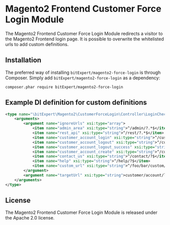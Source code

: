 # Magento2 Frontend Customer Force Login Module 

The Magento2 Frontend Customer Force Login Module redirects a visitor to the Magento2 Frontend login page. It is 
possible to overwrite the whitelisted urls to add custom definitions.

Installation
------------

The preferred way of installing `bitExpert/magento2-force-login` is through Composer. Simply add `bitExpert/magento2-force-login` 
as a dependency:

```
composer.phar require bitExpert/magento2-force-login
```

Example DI definition for custom definitions
--------------------------------------------

```xml
<type name="\bitExpert\Magento2\CustomerForceLogin\Controller\LoginCheck">
    <arguments>
        <argument name="ignoreUrls" xsi:type="array">
            <item name="admin_area" xsi:type="string">^/admin/?.*$</item>
            <item name="rest_api" xsi:type="string">^/rest/?.*$</item>
            <item name="customer_account_login" xsi:type="string">^/customer/account/login/?$</item>
            <item name="customer_account_logout" xsi:type="string">^/customer/account/logout/?$</item>
            <item name="customer_account_logout_success" xsi:type="string">^/customer/account/logoutSuccess/?$</item>
            <item name="customer_account_create" xsi:type="string">^/customer/account/create/?$</item>
            <item name="contact_us" xsi:type="string">^/contact/?$</item>
            <item name="help" xsi:type="string">^/help/?$</item>
            <item name="custom_url" xsi:type="string">^/foo/bar/custom/?$</item>
        </argument>
        <argument name="targetUrl" xsi:type="string">customer/account/login</argument>
    </arguments>
</type>
```

License
-------

The Magento2 Frontend Customer Force Login Module is released under the Apache 2.0 license.

